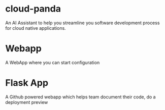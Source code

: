 # cloud-panda
An AI Assistant to help you streamline you software development process for cloud native applications.

# Webapp 
A WebApp where you can start configuration

# Flask App

A Github powered webapp which helps team document their code, do a deployment preview